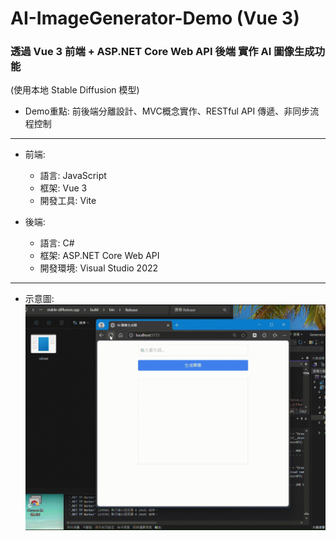 # AI-ImageGenerator-Demo (Vue 3)
### 透過 Vue 3 前端 + ASP.NET Core Web API 後端 實作 AI 圖像生成功能 
(使用本地 Stable Diffusion 模型)
- Demo重點: 前後端分離設計、MVC概念實作、RESTful API 傳遞、非同步流程控制
---

- 前端:  
  - 語言: JavaScript  
  - 框架: Vue 3  
  - 開發工具: Vite
 
- 後端:  
  - 語言: C#  
  - 框架: ASP.NET Core Web API   
  - 開發環境: Visual Studio 2022  


---  
- 示意圖:  
![image](https://github.com/LN0330/AI-Image-Generator-Demo-Vue3/blob/main/Gif/gif_vue.gif)  
